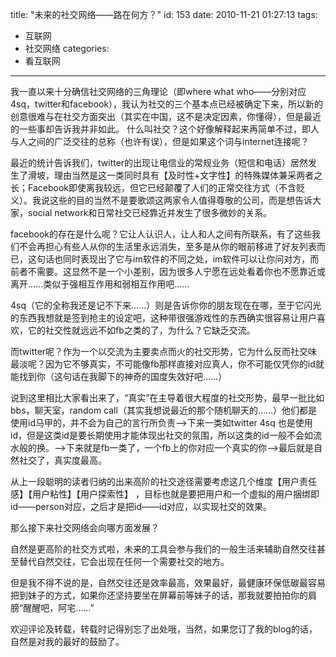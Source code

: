 title: "未来的社交网络——路在何方？"
id: 153
date: 2010-11-21 01:27:13
tags: 
- 互联网
- 社交网络
categories: 
- 看互联网
---

我一直以来十分确信社交网络的三角理论（即where what who——分别对应4sq，twitter和facebook），我认为社交的三个基本点已经被确定下来，所以新的创意很难与在社交方面突出（其实在中国，这不是决定因素，你懂得），但是最近的一些事却告诉我并非如此。<!--more--> 什么叫社交？这个好像解释起来再简单不过，即人与人之间的广泛交往的总称（也许有误），但是如果这个词与internet连接呢？

最近的统计告诉我们，twitter的出现让电信业的常规业务（短信和电话）居然发生了滑坡，理由当然是这一类同时具有【及时性+文字性】的特殊媒体兼采两者之长；Facebook即使离我较远，但它已经颠覆了人们的正常交往方式（不含贬义）。我说这些的目的当然不是要歌颂这两家令人值得尊敬的公司，而是想告诉大家，social network和日常社交已经靠近并发生了很多微妙的关系。

facebook的存在是什么呢？它让人认识人，让人和人之间有所联系，有了这些我们不会再担心有些人从你的生活里永远消失，至多是从你的眼前移进了好友列表而已，这句话也同时表现出了它与im软件的不同之处，im软件可以让你问对方，而前者不需要。这显然不是一个小差别，因为很多人宁愿在远处看着你也不愿靠近或离开……类似于强相互作用和弱相互作用吧……

4sq（它的全称我还是记不下来……）则是告诉你你的朋友现在在哪，至于它闪光的东西我想就是签到抢主的设定吧，这种带很强游戏性的东西确实很容易让用户喜欢，它的社交性就远远不如fb之类的了，为什么？它缺乏交流。

而twitter呢？作为一个以交流为主要卖点而火的社交形势，它为什么反而社交味最淡呢？因为它不够真实，不可能像fb那样直接对应真人，你不可能仅凭你的id就能找到你（这句话在我脚下的神奇的国度失效好吧……）

说到这里相比大家看出来了，“真实”在主导着很大程度的社交形势，最早一批比如bbs，聊天室，random call（其实我想说最近的那个随机聊天的……）他们都是使用id马甲的，并不会为自己的言行所负责——&gt;下来一类如twitter 4sq 也是使用id，但是这类id是要长期使用才能体现出社交的氛围，所以这类的id一般不会如流水般的换。——&gt;下来就是fb一类了，一个fb上的你对应一个真实的你——&gt;最后就是自然社交了，真实度最高。

从上一段聪明的读者归纳的出来高阶的社交途径需要考虑这几个维度【用户责任感】【用户粘性】【用户探索性】 ，目标也就是要把用户和一个虚拟的用户捆绑即id——person对应，之后才是把id——id对应，以实现社交的效果。

那么接下来社交网络会向哪方面发展？

自然是更高阶的社交方式啦，未来的工具会参与我们的一般生活来辅助自然交往甚至替代自然交往，它会出现在任何一个需要社交的地方。

但是我不得不说的是，自然交往还是效率最高，效果最好，最健康环保低碳最容易把到妹子的方式，如果你还坚持要坐在屏幕前等妹子的话，那我就要拍拍你的肩膀“醒醒吧，阿宅……”

欢迎评论及转载，转载时记得别忘了出处哦，当然，如果您订了我的blog的话，自然是对我的最好的鼓励了。